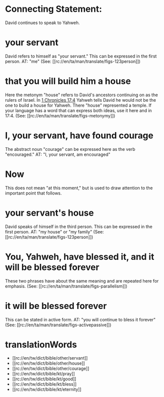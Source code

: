 # Connecting Statement:

David continues to speak to Yahweh.

# your servant

David refers to himself as "your servant." This can be expressed in the first person. AT: "me" (See: [[rc://en/ta/man/translate/figs-123person]])

# that you will build him a house

Here the metonym "house" refers to David's ancestors continuing on as the rulers of Israel. In [1 Chronicles 17:4](./03.md) Yahweh tells David he would not be the one to build a house for Yahweh. There "house" represented a temple. If your language has a word that can express both ideas, use it here and in 17:4. (See: [[rc://en/ta/man/translate/figs-metonymy]])

# I, your servant, have found courage

The abstract noun "courage" can be expressed here as the verb "encouraged." AT: "I, your servant, am encouraged"

# Now

This does not mean "at this moment," but is used to draw attention to the important point that follows.

# your servant's house

David speaks of himself in the third person. This can be expressed in the first person. AT: "my house" or "my family" (See: [[rc://en/ta/man/translate/figs-123person]])

# You, Yahweh, have blessed it, and it will be blessed forever

These two phrases have about the same meaning and are repeated here for emphasis. (See: [[rc://en/ta/man/translate/figs-parallelism]])

# it will be blessed forever

This can be stated in active form. AT: "you will continue to bless it forever" (See: [[rc://en/ta/man/translate/figs-activepassive]])

# translationWords

* [[rc://en/tw/dict/bible/other/servant]]
* [[rc://en/tw/dict/bible/other/house]]
* [[rc://en/tw/dict/bible/other/courage]]
* [[rc://en/tw/dict/bible/kt/pray]]
* [[rc://en/tw/dict/bible/kt/good]]
* [[rc://en/tw/dict/bible/kt/bless]]
* [[rc://en/tw/dict/bible/kt/eternity]]